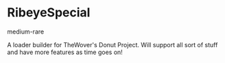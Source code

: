 # RibeyeSpecial
medium-rare

A loader builder for TheWover's Donut Project. Will support all sort of stuff and have more features as time goes on!
